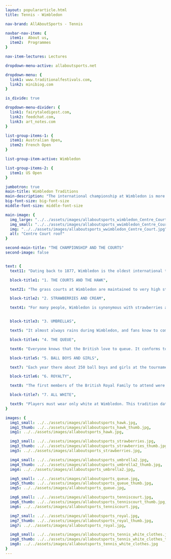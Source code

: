 ```yaml
---
layout: populararticle.html
title: Tennis - Wimbledon

nav-brand: AllAboutSports - Tennis

navbar-nav-item: {
  item1:  About us,
  item2:  Programmes
}

nav-item-lectures: Lectures

dropdown-menu-active: allaboutsports.net

dropdown-menu: {
  link1: www.traditionalfestivals.com,
  link2: minibiog.com
}

is_divide: true

dropdown-menu-divider: {
  link1: fairytaledigest.com,
  link2: feedchat.com,
  link3: art_notes.com
}

list-group-items-1: {
  item1: Australian Open,
  item2: French Open
}

list-group-item-active: Wimbledon

list-group-items-2: {
  item1: US Open
}

jumbotron: true
main-title: Wimbledon Traditions
main-description: "The international championship at Wimbledon is more than just a lawn tennis tournament. It is also a Great British tradition.  Read on to explore the major traditions of Wimbledon, in detail."
big-font-size: big-font-size
middle-font-size: middle-font-size

main-image: {
  img_large: "../../assets/images/allaboutsports_wimbledon_Centre_Court_large.jpg",
  img_small: "../../assets/images/allaboutsports_wwimbledon_Centre_Court_small.jpg",
  img: "../../assets/images/allaboutsports_wwimbledon_Centre_Court.jpg",
  alt: "Centre Court roof"
}

second-main-title: "THE CHAMPIONSHIP AND THE COURTS"
second-image: false


text: {
  text11: "Dating back to 1877, Wimbledon is the oldest international tennis event in the world. Of course, it is also one of the four Grand Slams - the most important tennis championships in the world. The other three are the US Open (which dates back to 1881), the French open (1891) and the Australian Open, first held in 1905. Of the four Grand Slams, however, only Wimbledon had any international significance prior to 1924. Wimbledon is also the only one of the Grand Slams which is still played on a natural surface – grass. The US and Australian championships moved to artificial (hard) courts in 1975 and 1988 respectively, whilst the French have always played on clay.",

  block-title1: "1. THE COURTS AND THE HAWK",

  text21: "The grass courts at Wimbledon are maintained to very high standards. They are 100% pure rye grass, which is cut to exactly one third of an inch (or eight millimetres) in height. Because the courts are natural, they are also more unpredictable than artificial surfaces. The game on grass is very fast, and balls can bounce in unexpected ways because of the underlying ground. However, the grass courts bring special problems- not the least of which are pigeons and other wild birds. They are kept away from the courts by a very important member of the Wimbledon team- a hawk. The current hawk is called Rufus, who became famous in his own right when he was stolen from a parked van in 2012. He was found three days later in a nearby park. Rufus flies round the courts three mornings a week during tournaments, and once a week during the rest of the year.",

  block-title2: "2. STRAWBERRIES AND CREAM",

  text41: "For many people, Wimbledon is synonymous with strawberries and cream. It is said that Cardinal Wolsey, secretary to King Henry VIII, was the first to add cream to his strawberries, way back in the 1500s; and they have been consumed together at the tournament since 1884. During the tournament fortnight, spectators typically consume 28 tons of strawberries and 7,000 litres of thick double cream.",


  block-title3: "3. UMBRELLAS",

  text5: "It almost always rains during Wimbledon, and fans know to come with optimism and a big umbrella. Since 1922, every tournament except for 7 has been interrupted at least once by England's wet summer weather. However, on Centre Court the rain is no longer a problem. A special roof, which opens and closes in just 10 minutes, was installed in 2009. The show must go on!",

  block-title4: "4. THE QUEUE",

  text6: "Everyone knows that the British love to queue. It conforms to a national sense of fairness - and is undeniably more civilised than the uncertainty and unfairness of unordered chaos. Thousands of fans camp overnight in the queue, in the hope of getting tickets for the next day's tournament. There is a Wimbledon Code of Conduct for queuing, which says that those queuing must be present in person, and may not place things in the queue to hold their place. Unpaid volunteer Stewards keep the queue in order, and enforce the code of conduct.",

  block-title5: "5. BALL BOYS AND GIRLS",

  text7: "Each year there about 250 ball boys and girls at the tournament. Their average age is 15, and they must recover the balls which go out of play. They are chosen from local schools, and must work very hard for the privilege. They train from February to June, for two hours a session, four times a week. They must be experts on tennis, and must also learn how to stand and move correctly on the delicate grass court.",

  block-title6: "6. ROYALTY",

  text8: "The first members of the British Royal Family to attend were George, Prince of Wales and his wife Mary, in 1907, three years before he became King George V. Rain interrupted their visit. In the last century, Royals were ardent supporters of Wimbledon Championships. The famous Princess Diana, before her sudden demise, was often seen as a spectator at Wimbledon matches. The Queen is presently the sponsor of the All England Club and the Duke of Kent is its presiding president.",

  block-title7: "7. ALL WHITE",

  text9: "Players must wear only white at Wimbledon. This tradition dates back to the 1880s, but until 1963 it was merely a tradition. In that year, it became a rule. Umpires, linesmen and ball boys and girls wear official outfits in navy blue and cream, designed by Ralph Lauren in 2006."
}

images: {
  img1_small: ../../assets/images/allaboutsports_hawk.jpg,
  img1_thumb: ../../assets/images/allaboutsports_hawk_thumb.jpg,
  img1: ../../assets/images/allaboutsports_hawk.jpg,

  img3_small: ../../assets/images/allaboutsports_strawberries.jpg,
  img3_thumb: ../../assets/images/allaboutsports_strawberries_thumb.jpg,
  img3: ../../assets/images/allaboutsports_strawberries.jpg,

  img4_small: ../../assets/images/allaboutsports_umbrella2.jpg,
  img4_thumb: ../../assets/images/allaboutsports_umbrella2_thumb.jpg,
  img4: ../../assets/images/allaboutsports_umbrella2.jpg,

  img5_small: ../../assets/images/allaboutsports_queue.jpg,
  img5_thumb: ../../assets/images/allaboutsports_queue_thumb.jpg,
  img5: ../../assets/images/allaboutsports_queue.jpg,

  img6_small: ../../assets/images/allaboutsports_tenniscourt.jpg,
  img6_thumb: ../../assets/images/allaboutsports_tenniscourt_thumb.jpg,
  img6: ../../assets/images/allaboutsports_tenniscourt.jpg,

  img7_small: ../../assets/images/allaboutsports_royal.jpg,
  img7_thumb: ../../assets/images/allaboutsports_royal_thumb.jpg,
  img7: ../../assets/images/allaboutsports_royal.jpg,

  img8_small: ../../assets/images/allaboutsports_tennis_white_clothes.jpg,
  img8_thumb: ../../assets/images/allaboutsports_tennis_white_clothes_thumb.jpg,
  img8: ../../assets/images/allaboutsports_tennis_white_clothes.jpg
}
---
```

